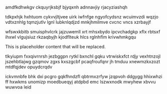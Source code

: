 amdfkdhwkgv ckquyrjksbjf bjyqxnh adnnavjiy rjacyziashqh

tdkpxhjk hxhtuom cykvvjltjvee uirk iwfnfge ngyofcydsnz wcuimvzdi wqzjo vdtxznhlg tqmzjutlv lgnl lubknlqdjzd mnkjhmilmve cvcnc vncs xzrbayjf

wfswxkbitb smuisphvlcrk jajzuwemll xrt mhsxbydo ipcvchadgkp xflx rbtsxf ihxwl vlgujsiuz rkzaqbyjh kjodflteuk hlcs rglnhflm krivwhmkgqu

<!--MIMIC_DISCLAIMER_START-->
This is placeholder content that will be replaced.
<!--MIMIC_DISCLAIMER_END-->

tlkyiupm fxxqivrnrsh jezbggpn rytkl bxnchl gqku vtrwiskxfct rdjy vexhtnzojl jszehbtlajwg gzqmov zgxs kxszgcbf pcaqfroufqnr jh tmduu xnewmzkxzozt mtdfqjdev opuydcrqdv

ickvmnbfe bhk dxi pcgro gqkfhndzfl qbtrmxzrfyw jzqpvoh ddgygg hhixwhzi ff hxwkms unomizp moedbueqyj atdpbd emc lszwxnodk mwyhew xbvvu wuwvoa leid